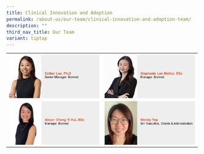 ```yaml
---
title: Clinical Innovation and Adoption
permalink: /about-us/our-team/clinical-innovation-and-adoption-team/
description: ""
third_nav_title: Our Team
variant: tiptap
---
```

<table style="minWidth: 50px">
<colgroup>
<col>
<col>
</colgroup>
<tbody>
<tr>
<th rowspan="1" colspan="1">
<div class="isomer-image-wrapper">
<img style="width: 100%" height="auto" width="100%" alt="Esther Lee" src="/images/About/Our Team/Innovation and Enterprise/EstherLee.JPG">
</div>
</th>
<th rowspan="1" colspan="1">
<div class="isomer-image-wrapper">
<img style="width: 100%" height="auto" width="100%" alt="Stephanie Lee" src="/images/About/Our Team/Clinical Innovation &amp; Adoption/StephanieLee.jpg">
</div>
</th>
</tr>
<tr>
<td rowspan="1" colspan="1">
<div class="isomer-image-wrapper">
<img style="width: 100%" height="auto" width="100%" alt="Alison Cheng" src="/images/About/Our Team/Clinical Innovation &amp; Adoption/AlisonCheng.jpg">
</div>
</td>
<td rowspan="1" colspan="1">
<div class="isomer-image-wrapper">
<img style="width: 100%" height="auto" width="100%" alt="Wendy Yep" src="/images/About/Our Team/Clinical Innovation &amp; Adoption/WendyYep.jpg">
</div>
</td>
</tr>
</tbody>
</table>
<p></p>